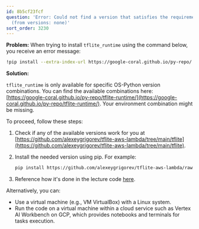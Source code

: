 ```yaml
---
id: 8b5cf23fcf
question: 'Error: Could not find a version that satisfies the requirement tflite_runtime
  (from versions: none)'
sort_order: 3230
---
```


**Problem:** When trying to install `tflite_runtime` using the command below, you receive an error message:

```bash
!pip install --extra-index-url https://google-coral.github.io/py-repo/ tflite_runtime
```

**Solution:**

`tflite_runtime` is only available for specific OS-Python version combinations. You can find the available combinations here: [https://google-coral.github.io/py-repo/tflite-runtime/](https://google-coral.github.io/py-repo/tflite-runtime/). Your environment combination might be missing.

To proceed, follow these steps:

1. Check if any of the available versions work for you at [https://github.com/alexeygrigorev/tflite-aws-lambda/tree/main/tflite](https://github.com/alexeygrigorev/tflite-aws-lambda/tree/main/tflite).

2. Install the needed version using pip. For example:

   ```bash
   pip install https://github.com/alexeygrigorev/tflite-aws-lambda/raw/main/tflite/tflite_runtime-2.7.0-cp38-cp38-linux_x86_64.whl
   ```

3. Reference how it's done in the lecture code [here](https://github.com/alexeygrigorev/mlbookcamp-code/blob/master/course-zoomcamp/09-serverless/code/Dockerfile#L4).

Alternatively, you can:

- Use a virtual machine (e.g., VM VirtualBox) with a Linux system.
- Run the code on a virtual machine within a cloud service such as Vertex AI Workbench on GCP, which provides notebooks and terminals for tasks execution.